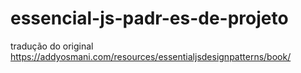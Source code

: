# essencial-js-padr-es-de-projeto
tradução do original https://addyosmani.com/resources/essentialjsdesignpatterns/book/
